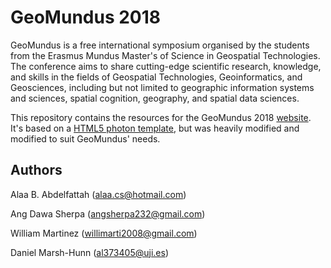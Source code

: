 # GeoMundus 2018
GeoMundus is a free international symposium organised by the students from the Erasmus Mundus Master's of Science in Geospatial Technologies. The conference aims to share cutting-edge scientific research, knowledge, and skills in the fields of Geospatial Technologies, Geoinformatics, and Geosciences, including but not limited to geographic information systems and sciences, spatial cognition, geography, and spatial data sciences.

This repository contains the resources for the GeoMundus 2018 [website](http://geomundus.org/2018). It's based on a [HTML5 photon template](https://html5up.net/photon), but was heavily modified and modified to suit GeoMundus' needs.

## Authors
Alaa B. Abdelfattah ([alaa.cs@hotmail.com](mailto:alaa.cs@hotmail.com))

Ang Dawa Sherpa ([angsherpa232@gmail.com](mailto:angsherpa232@gmail.com))

William Martinez ([willimarti2008@gmail.com](mailto:willimarti2008@gmail.com))

Daniel Marsh-Hunn ([al373405@uji.es](mailto:al373405@uji.es))


